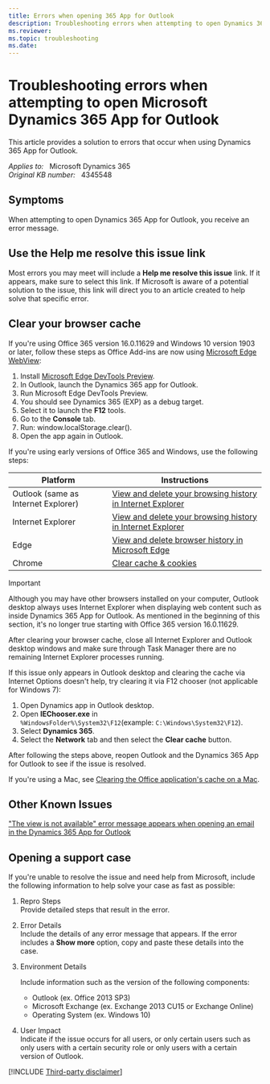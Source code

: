 ```yaml
---
title: Errors when opening 365 App for Outlook
description: Troubleshooting errors when attempting to open Dynamics 365 App for Outlook.
ms.reviewer: 
ms.topic: troubleshooting
ms.date: 
---
```

# Troubleshooting errors when attempting to open Microsoft Dynamics 365 App for Outlook

This article provides a solution to errors that occur when using Dynamics 365 App for Outlook.

_Applies to:_ &nbsp; Microsoft Dynamics 365  
_Original KB number:_ &nbsp; 4345548

## Symptoms

When attempting to open Dynamics 365 App for Outlook, you receive an error message.

## Use the Help me resolve this issue link

Most errors you may meet will include a **Help me resolve this issue** link. If it appears, make sure to select this link. If Microsoft is aware of a potential solution to the issue, this link will direct you to an article created to help solve that specific error.

## Clear your browser cache

If you're using Office 365 version 16.0.11629 and Windows 10 version 1903 or later, follow these steps as Office Add-ins are now using [Microsoft Edge WebView](https://developer.microsoft.com/office/blogs/microsoft-edge-webview-for-office-add-ins/):

1. Install [Microsoft Edge DevTools Preview](https://www.microsoft.com/p/microsoft-edge-devtools-preview/9mzbfrmz0mnj#activetab=pivot:overviewtab).
2. In Outlook, launch the Dynamics 365 app for Outlook.
3. Run Microsoft Edge DevTools Preview.
4. You should see Dynamics 365 (EXP) as a debug target.
5. Select it to launch the **F12** tools.
6. Go to the **Console** tab.
7. Run: window.localStorage.clear().
8. Open the app again in Outlook.

If you're using early versions of Office 365 and Windows, use the following steps:

|**Platform**|**Instructions**|
|---|---|
|Outlook (same as Internet Explorer)| [View and delete your browsing history in Internet Explorer](/topic/view-and-delete-your-browsing-history-in-internet-explorer-098ffe52-5ac9-a449-c296-c735c32c8678) |
| Internet Explorer| [View and delete your browsing history in Internet Explorer](/topic/view-and-delete-your-browsing-history-in-internet-explorer-098ffe52-5ac9-a449-c296-c735c32c8678) |
| Edge| [View and delete browser history in Microsoft Edge](/microsoft-edge/view-and-delete-browser-history-in-microsoft-edge-00cf7943-a9e1-975a-a33d-ac10ce454ca4) |
| Chrome| [Clear cache & cookies](https://support.google.com/accounts/answer/32050) |

> [!IMPORTANT]
> Although you may have other browsers installed on your computer, Outlook desktop always uses Internet Explorer when displaying web content such as inside Dynamics 365 App for Outlook. As mentioned in the beginning of this section, it's no longer true starting with Office 365 version 16.0.11629.

After clearing your browser cache, close all Internet Explorer and Outlook desktop windows and make sure through Task Manager there are no remaining Internet Explorer processes running.

If this issue only appears in Outlook desktop and clearing the cache via Internet Options doesn't help, try clearing it via F12 chooser (not applicable for Windows 7):

1. Open Dynamics app in Outlook desktop.
2. Open **IEChooser.exe** in `%WindowsFolder%\System32\F12`(example: `C:\Windows\System32\F12`).
3. Select **Dynamics 365**.
4. Select the **Network** tab and then select the **Clear cache** button.

After following the steps above, reopen Outlook and the Dynamics 365 App for Outlook to see if the issue is resolved.

If you're using a Mac, see [Clearing the Office application's cache on a Mac](/office/dev/add-ins/testing/debug-office-add-ins-on-ipad-and-mac#clearing-the-office-applications-cache-on-a-mac).

## Other Known Issues

["The view is not available" error message appears when opening an email in the Dynamics 365 App for Outlook](https://support.microsoft.com/help/4338690)

## Opening a support case

If you're unable to resolve the issue and need help from Microsoft, include the following information to help solve your case as fast as possible:

1. Repro Steps  
    Provide detailed steps that result in the error.
1. Error Details  
    Include the details of any error message that appears. If the error includes a **Show more** option, copy and paste these details into the case.
1. Environment Details  

    Include information such as the version of the following components:

    - Outlook (ex. Office 2013 SP3)
    - Microsoft Exchange (ex. Exchange 2013 CU15 or Exchange Online)
    - Operating System (ex. Windows 10)

1. User Impact  
    Indicate if the issue occurs for all users, or only certain users such as only users with a certain security role or only users with a certain version of Outlook.

[!INCLUDE [Third-party disclaimer](../../includes/third-party-disclaimer.md)]

